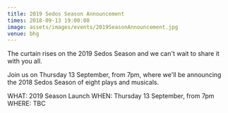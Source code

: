 ```yaml
---
title: 2019 Sedos Season Announcement
times: 2018-09-13 19:00:00
image: assets/images/events/2019SeasonAnnouncement.jpg
venue: bhg
---
```

The curtain rises on the 2019 Sedos Season and we can't wait to share it with you all.

Join us on Thursday 13 September, from 7pm, where we'll be announcing the 2018 Sedos Season of eight plays and musicals.

WHAT: 2019 Season Launch
WHEN: Thursday 13 September, from 7pm
WHERE: TBC
